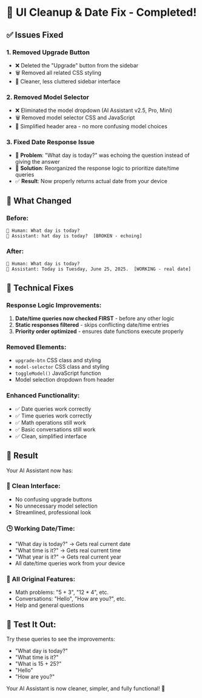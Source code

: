 # 🧹 UI Cleanup & Date Fix - Completed!

## ✅ **Issues Fixed**

### 1. **Removed Upgrade Button**
- ❌ Deleted the "Upgrade" button from the sidebar
- 🗑️ Removed all related CSS styling
- 🎯 Cleaner, less cluttered sidebar interface

### 2. **Removed Model Selector**
- ❌ Eliminated the model dropdown (AI Assistant v2.5, Pro, Mini)
- 🗑️ Removed model selector CSS and JavaScript
- 🎯 Simplified header area - no more confusing model choices

### 3. **Fixed Date Response Issue**
- 🐛 **Problem**: "What day is today?" was echoing the question instead of giving the answer
- 🔧 **Solution**: Reorganized the response logic to prioritize date/time queries
- ✅ **Result**: Now properly returns actual date from your device

## 🎯 **What Changed**

### **Before:**
```
👤 Human: What day is today?
🤖 Assistant: hat day is today?  [BROKEN - echoing]
```

### **After:**
```
👤 Human: What day is today?
🤖 Assistant: Today is Tuesday, June 25, 2025.  [WORKING - real date]
```

## 🔧 **Technical Fixes**

### **Response Logic Improvements:**
1. **Date/time queries now checked FIRST** - before any other logic
2. **Static responses filtered** - skips conflicting date/time entries
3. **Priority order optimized** - ensures date functions execute properly

### **Removed Elements:**
- `upgrade-btn` CSS class and styling
- `model-selector` CSS class and styling  
- `toggleModel()` JavaScript function
- Model selection dropdown from header

### **Enhanced Functionality:**
- ✅ Date queries work correctly
- ✅ Time queries work correctly  
- ✅ Math operations still work
- ✅ Basic conversations still work
- ✅ Clean, simplified interface

## 🎉 **Result**

Your AI Assistant now has:

### **📱 Clean Interface:**
- No confusing upgrade buttons
- No unnecessary model selection
- Streamlined, professional look

### **🕒 Working Date/Time:**
- "What day is today?" → Gets real current date
- "What time is it?" → Gets real current time
- "What year is it?" → Gets real current year
- All date/time queries work from your device

### **🧮 All Original Features:**
- Math problems: "5 + 3", "12 * 4", etc.
- Conversations: "Hello", "How are you?", etc.
- Help and general questions

## 🧪 **Test It Out:**

Try these queries to see the improvements:
- "What day is today?" 
- "What time is it?"
- "What is 15 + 25?"
- "Hello"
- "How are you?"

Your AI Assistant is now cleaner, simpler, and fully functional! 🚀
